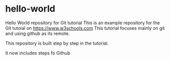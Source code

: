 # hello-world
Hello World repository for Git tutorial
This is an example repository for the Git tutoial on https://www.w3schools.com
This tutorial focuses mainly on git and using github as its remote.

This repository is built step by step in the tutorial.

It now includes steps fo Github
